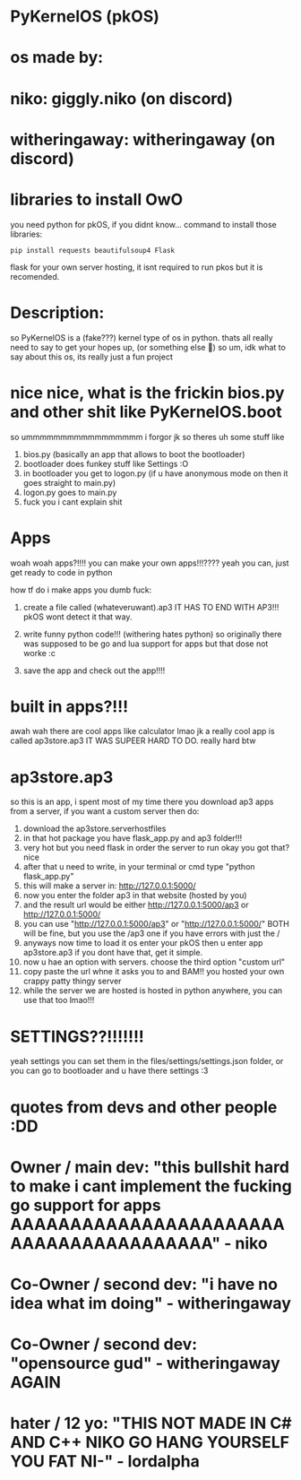 # PyKernelOS (pkOS)
# os made by: 
# niko: giggly.niko (on discord)
# witheringaway: witheringaway (on discord)

# libraries to install OwO
you need python for pkOS, if you didnt know...
command to install those libraries:

``pip install requests beautifulsoup4 Flask``

flask for your own server hosting, it isnt required to run pkos but it is recomended.

# Description: 
so PyKernelOS is a (fake???) kernel type of os in python.
thats all really need to say to get your hopes up, (or something else 🤨)
so um, idk what to say about this os, its really just a fun project 

# nice nice, what is the frickin bios.py and other shit like PyKernelOS.boot
so ummmmmmmmmmmmmmmmm i forgor jk so theres uh some stuff like
1. bios.py (basically an app that allows to boot the bootloader)
2. bootloader does funkey stuff like Settings :O
3. in bootloader you get to logon.py (if u have anonymous mode on then it goes straight to main.py)
4. logon.py goes to main.py
6. fuck you i cant explain shit

# Apps
woah woah apps?!!!! you can make your own apps!!!????
yeah you can, just get ready to code in python

how tf do i make apps you dumb fuck:
1. create a file called (whateveruwant).ap3
IT HAS TO END WITH AP3!!! pkOS wont detect it that way.

2. write funny python code!!! (withering hates python)
so originally there was supposed to be go and lua support for apps
but that dose not worke :c 

3. save the app and check out the app!!!!

# built in apps?!!!
awah wah there are cool apps like calculator lmao
jk a really cool app is called ap3store.ap3
IT WAS SUPEER HARD TO DO.
really hard btw

# ap3store.ap3
so this is an app, i spent most of my time there
you download ap3 apps from a server, if you want a custom server then do:
1. download the ap3store.serverhostfiles
2. in that hot package you have flask_app.py and ap3 folder!!!
3. very hot but you need flask in order the server to run okay you got that? nice
4. after that u need to write, in your terminal or cmd type "python flask_app.py"
5. this will make a server in: http://127.0.0.1:5000/
6. now you enter the folder ap3 in that website (hosted by you)
7. and the result url would be either http://127.0.0.1:5000/ap3 or http://127.0.0.1:5000/
8. you can use "http://127.0.0.1:5000/ap3" or "http://127.0.0.1:5000/" BOTH will be fine, but you use the /ap3 one if you have errors with just the /
9. anyways now time to load it os enter your pkOS then u enter app ap3store.ap3 if you dont have that, get it simple.
10. now u hae an option with servers. choose the third option "custom url"
11. copy paste the url whne it asks you to and BAM!! you hosted your own crappy patty thingy server
12. while the server we are hosted is hosted in python anywhere, you can use that too lmao!!!

# SETTINGS??!!!!!!!
yeah settings you can set them in the files/settings/settings.json folder, 
or you can go to bootloader and u have there settings :3

# quotes from devs and other people :DD
# Owner / main dev: "this bullshit hard to make i cant implement the fucking go support for apps AAAAAAAAAAAAAAAAAAAAAAAAAAAAAAAAAAAAAAAA" - niko
# Co-Owner / second dev: "i have no idea what im doing" - witheringaway
# Co-Owner / second dev: "opensource gud" - witheringaway AGAIN
# hater / 12 yo: "THIS NOT MADE IN C# AND C++ NIKO GO HANG YOURSELF YOU FAT NI-" - lordalpha
